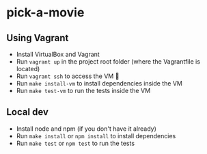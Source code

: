 # pick-a-movie

## Using Vagrant

* Install VirtualBox and Vagrant
* Run `vagrant up` in the project root folder (where the Vagrantfile is located)
* Run `vagrant ssh` to access the VM :boar:
* Run `make install-vm` to install dependencies inside the VM
* Run `make test-vm` to run the tests inside the VM

## Local dev

* Install node and npm (if you don't have it already)
* Run `make install` or `npm install` to install dependencies
* Run `make test` or `npm test` to run the tests
